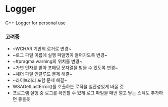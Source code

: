 # Logger
C++ Logger for personal use

### 고려중
* ~WCHAR 기반의 로거로 변경~
* ~로그 파일 이름에 실행 파일명이 들어가도록 변경~
* ~#pragma warning의 위치를 변경~
* ~가변 인자를 받아 포매팅 문자열을 받을 수 있도록 변경~
* ~헤더 파일 인클루드 문제 해결~
* ~라이브러리 포함 문제 해결~
* WSAGetLastError()를 호출하는 로직을 일관성있게 바꿀 것
* 프로그램 실행 중 로그를 확인할 수 있게 로그 파일을 매번 열고 닫는 스펙도 추가하면 좋을듯
